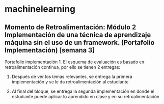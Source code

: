 # machinelearning

## Momento de Retroalimentación: Módulo 2 Implementación de una técnica de aprendizaje máquina sin el uso de un framework. (Portafolio Implementación) [semana 3]

Portafolio implementación 1. El esquema de evaluación es basado en retroalimentación continua, por ello se tienen 2 entregas:

1. Después de ver los temas relevantes, se entrega la primera implementación y se le da retroalimentación al estudiante

2. Al final del bloque, se entrega la segunda implementación en donde el estudiante puede aplicar lo aprendido en clase y en su retroalimentación
